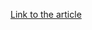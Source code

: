 [Link to the article](https://blog.sucuri.net/2022/07/prestashop-skimmer-concealed-in-one-page-checkout-module.html)
